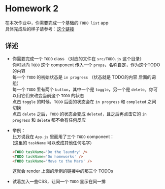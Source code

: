 # Homework 2

在本次作业中，你需要完成一个基础的 ```TODO list``` app  
具体完成后的样子请参考：[这个链接](https://educational-basic-todos.dekunma.repl.co/)

## 详述
- 你需要完成一个 ```TODO``` class （对应的文件在 ```src/TODO.js``` 这个目录）  
    你可以向 ```TODO``` 这个 component 传入一个 ```props```，名称自定，作为这个TODO的内容  
    每一个 ```TODO``` 的初始状态是 ```in progress```  （状态就是 TODO的内容 后面的词组）  
    每一个 ```TODO``` 里有两个 ```button```，其中一个是 ```toggle```，另一个是 ```delete```。你可以用它们来改变当前这个 ```TODO``` 的状态  
    点击 ```toggle``` 的时候，```TODO``` 后面的状态会在 ```in progress``` 和 ```completed``` 之间切换  
    点击 ```delete``` 之后，```TODO``` 的状态会变成 ```deleted```，且之后再点击它的 ```in progress``` 和 ```delete``` 都不会有任何反应  
- 举例：  
    比方说我在 ```App.js``` 里面用了三个 ```TODO``` component：  
    (这里的 ```taskName``` 可以改成其他任何名字)
    ```HTML
    <TODO taskName='Do the laundry' />
    <TODO taskName='Do homeworks' />
    <TODO taskName='Move to the Mars' />
    ```
    这就会 render 上面的示例的链接中的那三个 TODOs

- 试着加入一些CSS，让同一个 ```TODO``` 显示在同一排